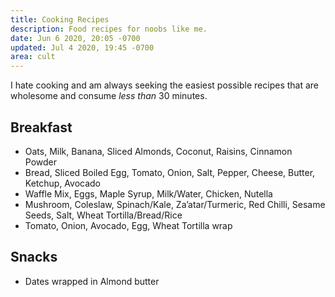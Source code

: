 ```yaml
---
title: Cooking Recipes
description: Food recipes for noobs like me.
date: Jun 6 2020, 20:05 -0700
updated: Jul 4 2020, 19:45 -0700
area: cult
---
```


I hate cooking and am always seeking the easiest possible recipes that are
wholesome and consume _less than_ 30 minutes.

## Breakfast

- Oats, Milk, Banana, Sliced Almonds, Coconut, Raisins, Cinnamon Powder
- Bread, Sliced Boiled Egg, Tomato, Onion, Salt, Pepper, Cheese, Butter, Ketchup, Avocado
- Waffle Mix, Eggs, Maple Syrup, Milk/Water, Chicken, Nutella
- Mushroom, Coleslaw, Spinach/Kale, Za’atar/Turmeric, Red Chilli, Sesame Seeds, Salt, Wheat Tortilla/Bread/Rice
- Tomato, Onion, Avocado, Egg, Wheat Tortilla wrap

## Snacks

- Dates wrapped in Almond butter
